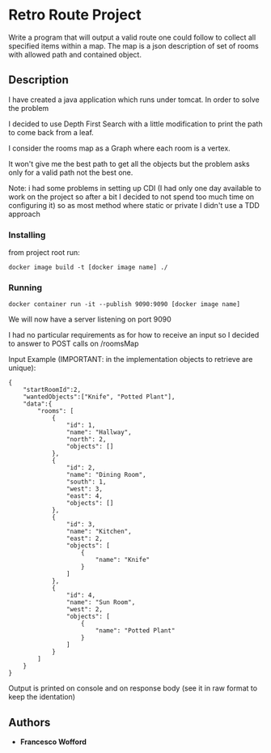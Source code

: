 # Retro Route Project

Write a program that will output a valid route one could follow to collect all specified items within a map. The map is a json description of set of
rooms with allowed path and contained object.


## Description
I have created a java application which runs under tomcat. In order to solve the problem 

I decided to use Depth First Search with a little modification to print the path to come back from a leaf.

I consider the rooms map as a Graph where each room is a vertex.


It won't give me the best path to get all the objects but the problem asks only for a valid path not the best one.

Note: i had some problems in setting up CDI (I had only one day available to work on the project so after a bit I decided to not spend too much time on configuring it) so as most method where static or private I didn't use a TDD approach
### Installing
from project root run:
```
docker image build -t [docker image name] ./
```
### Running
```
docker container run -it --publish 9090:9090 [docker image name]
```
We will now have a server listening on port 9090


I had no particular requirements as for how to receive an input so I decided to answer to POST calls on /roomsMap

Input Example (IMPORTANT: in the implementation objects to retrieve are unique):
```
{
    "startRoomId":2,
    "wantedObjects":["Knife", "Potted Plant"],
    "data":{
        "rooms": [
            {
                "id": 1,
                "name": "Hallway",
                "north": 2,
                "objects": []
            },
            {
                "id": 2,
                "name": "Dining Room",
                "south": 1,
                "west": 3,
                "east": 4,
                "objects": []
            },
            {
                "id": 3,
                "name": "Kitchen",
                "east": 2,
                "objects": [
                    {
                        "name": "Knife"
                    }
                ]
            },
            {
                "id": 4,
                "name": "Sun Room",
                "west": 2,
                "objects": [
                    {
                        "name": "Potted Plant"
                    }
                ]
            }
        ]
    }
}
```

Output is printed on console and on response body (see it in raw format to keep the identation)



## Authors

* **Francesco Wofford** 
